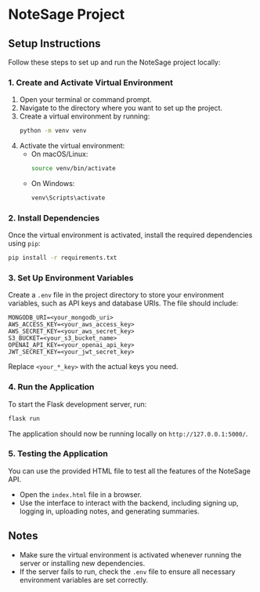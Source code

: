 # NoteSage Project

## Setup Instructions

Follow these steps to set up and run the NoteSage project locally:

### 1. Create and Activate Virtual Environment

1. Open your terminal or command prompt.
2. Navigate to the directory where you want to set up the project.
3. Create a virtual environment by running:
   ```bash
   python -m venv venv
   ```
4. Activate the virtual environment:
   - On macOS/Linux:
     ```bash
     source venv/bin/activate
     ```
   - On Windows:
     ```bash
     venv\Scripts\activate
     ```

### 2. Install Dependencies

Once the virtual environment is activated, install the required dependencies using `pip`:
```bash
pip install -r requirements.txt
```

### 3. Set Up Environment Variables

Create a `.env` file in the project directory to store your environment variables, such as API keys and database URIs. The file should include:
```env
MONGODB_URI=<your_mongodb_uri>
AWS_ACCESS_KEY=<your_aws_access_key>
AWS_SECRET_KEY=<your_aws_secret_key>
S3_BUCKET=<your_s3_bucket_name>
OPENAI_API_KEY=<your_openai_api_key>
JWT_SECRET_KEY=<your_jwt_secret_key>
```
Replace `<your_*_key>` with the actual keys you need.

### 4. Run the Application

To start the Flask development server, run:
```bash
flask run
```
The application should now be running locally on `http://127.0.0.1:5000/`.

### 5. Testing the Application

You can use the provided HTML file to test all the features of the NoteSage API.

- Open the `index.html` file in a browser.
- Use the interface to interact with the backend, including signing up, logging in, uploading notes, and generating summaries.

## Notes
- Make sure the virtual environment is activated whenever running the server or installing new dependencies.
- If the server fails to run, check the `.env` file to ensure all necessary environment variables are set correctly.

